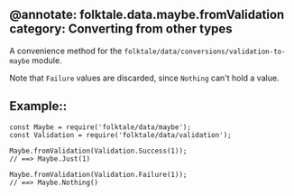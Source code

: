 @annotate: folktale.data.maybe.fromValidation
category: Converting from other types
---

A convenience method for the `folktale/data/conversions/validation-to-maybe` module.

Note that `Failure` values are discarded, since `Nothing` can't hold a value.

## Example::

    const Maybe = require('folktale/data/maybe');
    const Validation = require('folktale/data/validation');
    
    Maybe.fromValidation(Validation.Success(1));
    // ==> Maybe.Just(1)
    
    Maybe.fromValidation(Validation.Failure(1));
    // ==> Maybe.Nothing()
